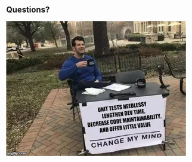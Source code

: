 ##  Questions?
![Unit Tests](../img/unitTests.webp)<!-- .element: style="transform: scale(1.1)" -->

[//]: # (powerAssert)
